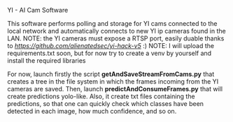 YI - AI Cam Software 

This software performs polling and storage for YI cams connected to the local network and automatically connects to new YI ip cameras found in the LAN.
NOTE: the YI cameras must expose a RTSP port, easily duable thanks to _https://github.com/alienatedsec/yi-hack-v5_ :)
NOTE: I will upload the requirements.txt soon, but for now try to create a venv by yourself and install the required libraries

For now, launch firstly the script **getAndSaveStreamFromCams.py** that creates a tree in the file system in which the frames incoming from the YI cameras are saved.
Then, launch **predictAndConsumeFrames.py** that will create predictions yolo-like. Also, it create txt files containing the predictions, so that one can quickly check which classes have been detected in each image, how much confidence, and so on.
